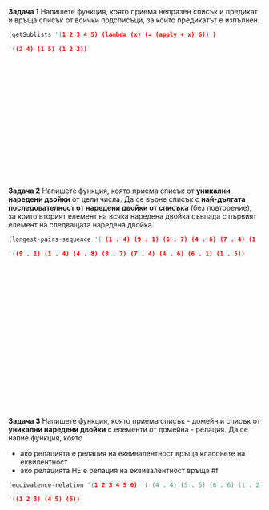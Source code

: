 

  **Задача 1**
    Напишете функция, която приема непразен списък и предикат и връща списък от всички подсписъци, за които предикатът е изпълнен.
```c++  
(getSublists '(1 2 3 4 5) (lambda (x) (= (apply + x) 6)) )

'((2 4) (1 5) (1 2 3))
``` 
<br />
<br />
<br />
<br />
<br />
<br /><br /><br /><br /><br /><br /><br /><br /><br />

 **Задача 2** 
 Напишете функция, която приема списък от **уникални наредени двойки** от цели числа. Да се върне списък с **най-дългата последователност от наредени двойки от списъка** (без повторение), за които вторият елемент на всяка наредена двойка съвпада с първият елемент на следващата наредена двойка.
```c++  
(longest-pairs-sequence '( (1 . 4) (9 . 1) (6 . 7) (4 . 6) (7 . 4) (1 . 5) (4 . 8) (6 . 1) (8 . 7)))

'((9 . 1) (1 . 4) (4 . 8) (8 . 7) (7 . 4) (4 . 6) (6 . 1) (1 . 5))


``` 


<br /><br /><br /><br /><br /><br /><br /><br /><br /><br /><br /><br /><br /><br /><br /><br /><br />




   **Задача 3** 
 Напишете функция, която приема списък - домейн и списък от **уникални наредени двойки** с елементи от домейна - релация.
 Да се напие функция, която 
 

 - ако релацията е релация на еквивалентност връща класовете на еквилентност
 - ако релацията НЕ е релация на еквивалентност връща #f

 
```c++  
(equivalence-relation '(1 2 3 4 5 6) '( (4 . 4) (5 . 5) (6 . 6) (1 . 2) (2 . 1) (1 . 1) (2 . 2) (3 . 3) (1 . 3) (3 . 2) (3 . 1) (2 . 3)  (4 . 5) (5 . 4) ))

'((1 2 3) (4 5) (6))
``` 
